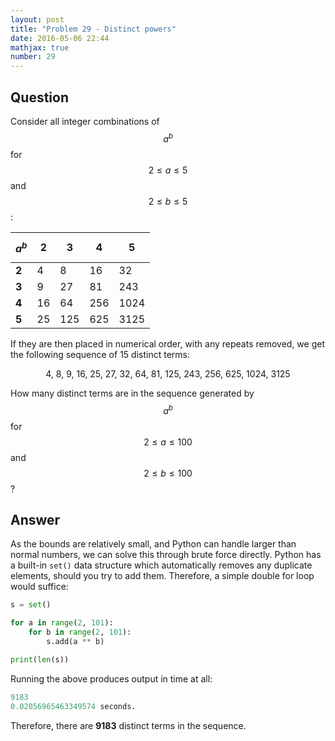 ```yaml
---
layout: post
title: "Problem 29 - Distinct powers"
date: 2016-05-06 22:44
mathjax: true
number: 29
---
```


## Question

Consider all integer combinations of $$a^b$$ for $$2\leq a\leq 5$$ and $$2\leq b\leq 5$$:

| $$a^b$$ | 2    | 3    | 4    | 5    |
| ------- | ---- | ---- | ---- | ---- |
| **2**   | 4    | 8    | 16   | 32   |
| **3**   | 9    | 27   | 81   | 243  |
| **4**   | 16   | 64   | 256  | 1024 |
| **5**   | 25   | 125  | 625  | 3125 |

If they are then placed in numerical order, with any repeats removed, we get the following sequence of 15 distinct terms:

<p align="center">
    4, 8, 9, 16, 25, 27, 32, 64, 81, 125, 243, 256, 625, 1024, 3125
</p>

How many distinct terms are in the sequence generated by $$a^b$$ for $$2\leq a\leq 100$$ and $$2\leq b\leq 100$$?

## Answer

As the bounds are relatively small, and Python can handle larger than normal numbers, we can solve this through brute force directly. Python has a built-in `set()` data structure which automatically removes any duplicate elements, should you try to add them. Therefore, a simple double for loop would suffice:

```python
s = set()

for a in range(2, 101):
    for b in range(2, 101):
        s.add(a ** b)

print(len(s))
```

Running the above produces output in time at all:

```python
9183
0.02056965463349574 seconds.
```

Therefore, there are **9183** distinct terms in the sequence.